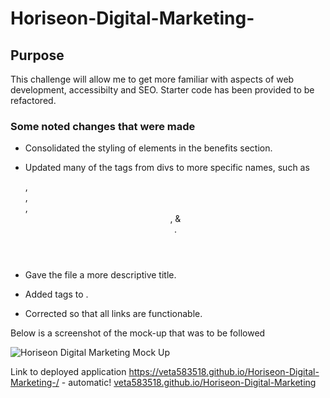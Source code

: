 # Horiseon-Digital-Marketing-

## Purpose

This challenge will allow me to get more familiar with aspects of web development, accessibilty and SEO. Starter code has been provided to be refactored.

### Some noted changes that were made 

* Consolidated the styling of elements in the benefits section.

* Updated many of the tags from divs to more specific names, such as <nav>, <article>, <section>, <header>, & <footer>.

* Gave the file a more descriptive title.

* Added <alt> tags to <img>.

* Corrected <a> so that all links are functionable.


Below is a screenshot of the mock-up that was to be followed

![Horiseon Digital Marketing Mock Up](/assets/images/Horiseon-mock-up)

Link to deployed application
https://veta583518.github.io/Horiseon-Digital-Marketing-/ - automatic!
[veta583518.github.io/Horiseon-Digital-Marketing](https://veta583518.github.io/Horiseon-Digital-Marketing-/)


